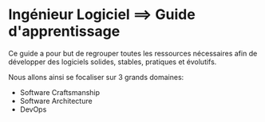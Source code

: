# Ingénieur Logiciel  ==> Guide d'apprentissage
Ce guide a pour but de regrouper toutes les ressources nécessaires afin de développer des logiciels solides, stables, pratiques et évolutifs.

Nous allons ainsi se focaliser sur 3 grands domaines:
- Software Craftsmanship
- Software Architecture
- DevOps
